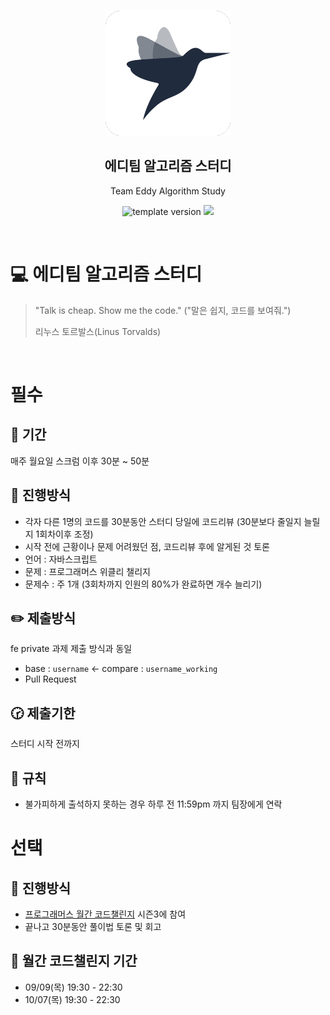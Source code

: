 <br/>
<p align="middle" >
  <img width="200px;" src="./src/images/prgms-logo.png"/>
</p>
<h2 align="middle">에디팀 알고리즘 스터디</h2>
<p align="middle">Team Eddy Algorithm Study</p>
<p align="middle">
  <img src="https://img.shields.io/badge/version-1.0.0-blue?style=flat-square" alt="template version"/>
  <img src="https://img.shields.io/badge/language-md-md.svg?style=flat-square"/>
</p>

<p align="middle">
</p>

<br/>

# 💻 에디팀 알고리즘 스터디

> "Talk is cheap. Show me the code."
> ("말은 쉽지, 코드를 보여줘.")
>
> 리누스 토르발스(Linus Torvalds)

<br/>

# 필수

## 📆 기간

매주 월요일 스크럼 이후 30분 ~ 50분

## 📌 진행방식

- 각자 다른 1명의 코드를 30분동안 스터디 당일에 코드리뷰 (30분보다 줄일지 늘릴지 1회차이후 조정)
- 시작 전에 근황이나 문제 어려웠던 점, 코드리뷰 후에 알게된 것 토론
- 언어 : 자바스크립트
- 문제 : 프로그래머스 위클리 챌리지
- 문제수 : 주 1개 (3회차까지 인원의 80%가 완료하면 개수 늘리기)

## ✏️ 제출방식

fe private 과제 제출 방식과 동일

- base : `username` ← compare : `username_working`
- Pull Request

## 🕝 제출기한

스터디 시작 전까지

## 📢 규칙

- 불가피하게 출석하지 못하는 경우 하루 전 11:59pm 까지 팀장에게 연락

# 선택

## 📌 진행방식

- [프로그래머스 월간 코드챌린지](https://programmers.co.kr/competitions/1581?slug=monthly-code-challenge-s3) 시즌3에 참여
- 끝나고 30분동안 풀이법 토론 및 회고

## 📆 월간 코드챌린지 기간

- 09/09(목) 19:30 - 22:30
- 10/07(목) 19:30 - 22:30
